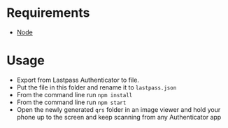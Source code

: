 # Requirements

- [Node](https://nodejs.org/en/download)

# Usage

- Export from Lastpass Authenticator to file.
- Put the file in this folder and rename it to `lastpass.json`
- From the command line run `npm install`
- From the command line run `npm start`
- Open the newly generated `qrs` folder in an image viewer and hold your phone up to the screen and keep scanning from any Authenticator app
